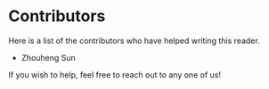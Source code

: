 # Contributors
Here is a list of the contributors who have helped writing this reader.

- Zhouheng Sun

If you wish to help, feel free to reach out to any one of us!